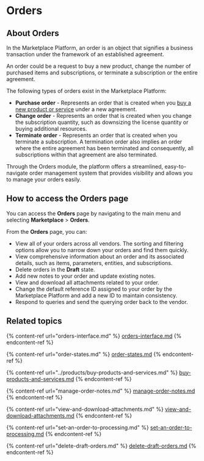 # Orders

## About Orders

In the Marketplace Platform, an order is an object that signifies a business transaction under the framework of an established agreement.&#x20;

An order could be a request to buy a new product, change the number of purchased items and subscriptions, or terminate a subscription or the entire agreement.&#x20;

The following types of orders exist in the Marketplace Platform:

* **Purchase order** - Represents an order that is created when you [buy a new product or service](../products/buy-products-and-services.md) under a new agreement.
* **Change order** - Represents an order that is created when you change the subscription quantity, such as downsizing the license quantity or buying additional resources.
* **Terminate order** - Represents an order that is created when you terminate a subscription. A termination order also implies an order where the entire agreement has been terminated and consequently, all subscriptions within that agreement are also terminated.

Through the Orders module, the platform offers a streamlined, easy-to-navigate order management system that provides visibility and allows you to manage your orders easily.

## How to access the Orders page

You can access the **Orders** page by navigating to the main menu and selecting **Marketplace** > **Orders**.&#x20;

From the **Orders** page, you can:

* View all of your orders across all vendors. The sorting and filtering options allow you to narrow down your orders and find them quickly.&#x20;
* View comprehensive information about an order and its associated details, such as items, parameters, entities, and subscriptions.&#x20;
* Delete orders in the **Draft** state.
* Add new notes to your order and update existing notes.
* View and download all attachments related to your order.
* Change the default reference ID assigned to your order by the Marketplace Platform and add a new ID to maintain consistency.
* Respond to queries and send the querying order back to the vendor.

## Related topics

{% content-ref url="orders-interface.md" %}
[orders-interface.md](orders-interface.md)
{% endcontent-ref %}

{% content-ref url="order-states.md" %}
[order-states.md](order-states.md)
{% endcontent-ref %}

{% content-ref url="../products/buy-products-and-services.md" %}
[buy-products-and-services.md](../products/buy-products-and-services.md)
{% endcontent-ref %}

{% content-ref url="manage-order-notes.md" %}
[manage-order-notes.md](manage-order-notes.md)
{% endcontent-ref %}

{% content-ref url="view-and-download-attachments.md" %}
[view-and-download-attachments.md](view-and-download-attachments.md)
{% endcontent-ref %}

{% content-ref url="set-an-order-to-processing.md" %}
[set-an-order-to-processing.md](set-an-order-to-processing.md)
{% endcontent-ref %}

{% content-ref url="delete-draft-orders.md" %}
[delete-draft-orders.md](delete-draft-orders.md)
{% endcontent-ref %}
